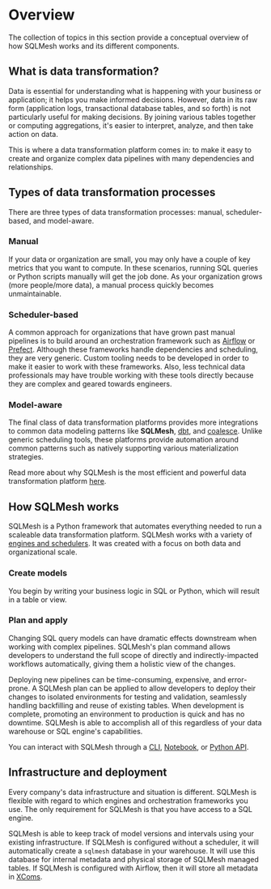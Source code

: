 # Overview

The collection of topics in this section provide a conceptual overview of how SQLMesh works and its different components.

## What is data transformation?
Data is essential for understanding what is happening with your business or application; it helps you make informed decisions. However, data in its raw form (application logs, transactional database tables, and so forth) is not particularly useful for making decisions. By joining various tables together or computing aggregations, it's easier to interpret, analyze, and then take action on data.

This is where a data transformation platform comes in: to make it easy to create and organize complex data pipelines with many dependencies and relationships.

## Types of data transformation processes

There are three types of data transformation processes: manual, scheduler-based, and model-aware.

### Manual
If your data or organization are small, you may only have a couple of key metrics that you want to compute. In these scenarios, running SQL queries or Python scripts manually will get the job done. As your organization grows (more people/more data), a manual process quickly becomes unmaintainable.

### Scheduler-based
A common approach for organizations that have grown past manual pipelines is to build around an orchestration framework such as [Airflow](https://airflow.apache.org/) or [Prefect](https://www.prefect.io/). Although these frameworks handle dependencies and scheduling, they are very generic. Custom tooling needs to be developed in order to make it easier to work with these frameworks. Also, less technical data professionals may have trouble working with these tools directly because they are complex and geared towards engineers.

### Model-aware
The final class of data transformation platforms provides more integrations to common data modeling patterns like **SQLMesh**, [dbt](https://www.getdbt.com/), and [coalesce](https://coalesce.io/). Unlike generic scheduling tools, these platforms provide automation around common patterns such as  natively supporting various materialization strategies.

Read more about why SQLMesh is the most efficient and powerful data transformation platform [here](/#why-sqlmesh).

## How SQLMesh works
SQLMesh is a Python framework that automates everything needed to run a scaleable data transformation platform. SQLMesh works with a variety of [engines and schedulers](/integrations/overview). It was created with a focus on both data and organizational scale.

### Create models
You begin by writing your business logic in SQL or Python, which will result in a table or view.

### Plan and apply
Changing SQL query models can have dramatic effects downstream when working with complex pipelines. SQLMesh's plan command allows developers to understand the full scope of directly and indirectly-impacted workflows automatically, giving them a holistic view of the changes.

Deploying new pipelines can be time-consuming, expensive, and error-prone. A SQLMesh plan can be applied to allow developers to deploy their changes to isolated environments for testing and validation, seamlessly handling backfilling and reuse of existing tables. When development is complete, promoting an environment to production is quick and has no downtime. SQLMesh is able to accomplish all of this regardless of your data warehouse or SQL engine's capabilities.

You can interact with SQLMesh through a [CLI](/api/cli), [Notebook](/api/notebook), or [Python API](/api/python).

## Infrastructure and deployment
Every company's data infrastructure and situation is different. SQLMesh is flexible with regard to which engines and orchestration frameworks you use. The only requirement for SQLMesh is that you have access to a SQL engine.

SQLMesh is able to keep track of model versions and intervals using your existing infrastructure. If SQLMesh is configured without a scheduler, it will automatically create a `sqlmesh` database in your warehouse. It will use this database for internal metadata and physical storage of SQLMesh managed tables. If SQLMesh is configured with Airflow, then it will store all metadata in [XComs](https://airflow.apache.org/docs/apache-airflow/stable/concepts/xcoms.html).
